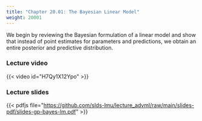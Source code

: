 ```yaml
---
title: "Chapter 20.01: The Bayesian Linear Model"
weight: 20001
---
```

We begin by reviewing the Bayesian formulation of a linear model and show that instead of point estimates for parameters and predictions, we obtain an entire posterior and predictive distribution.

<!--more-->

### Lecture video

{{< video id="H7Qy1X12Ypo" >}}

### Lecture slides

{{< pdfjs file="https://github.com/slds-lmu/lecture_advml/raw/main/slides-pdf/slides-gp-bayes-lm.pdf" >}}

